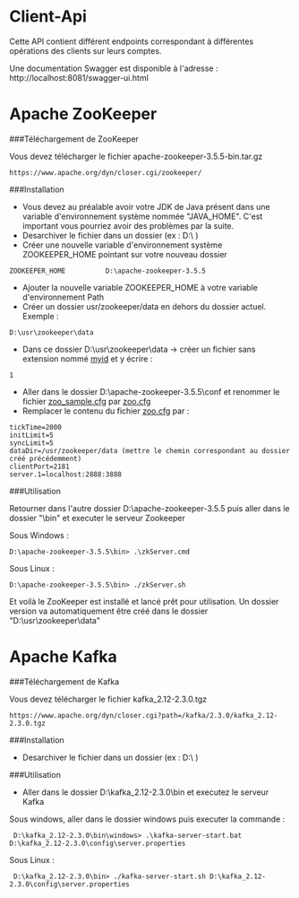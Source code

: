 # Client-Api

Cette API contient différent endpoints correspondant à différentes opérations des clients sur leurs comptes. 

Une documentation Swagger est disponible à l'adresse : http://localhost:8081/swagger-ui.html

# Apache ZooKeeper

###Téléchargement de ZooKeeper 

Vous devez télécharger le fichier apache-zookeeper-3.5.5-bin.tar.gz

```
https://www.apache.org/dyn/closer.cgi/zookeeper/
```

###Installation

* Vous devez au préalable avoir votre JDK de Java présent dans une variable d'environnement système nommée "JAVA_HOME". C'est important vous pourriez avoir des problèmes par la suite.
* Desarchiver le fichier dans un dossier (ex : D:\ )
* Créer une nouvelle variable d'environnement système ZOOKEEPER_HOME pointant sur votre nouveau dossier


```
ZOOKEEPER_HOME          D:\apache-zookeeper-3.5.5
```
* Ajouter la nouvelle variable ZOOKEEPER_HOME à votre variable d'environnement Path
* Créer un dossier usr/zookeeper/data en dehors du dossier actuel. Exemple : 
```
D:\usr\zookeeper\data
```
* Dans ce dossier D:\usr\zookeeper\data -> créer un fichier sans extension nommé [myid]() et y écrire : 
```
1
```
* Aller dans le dossier D:\apache-zookeeper-3.5.5\conf et renommer le fichier [zoo_sample.cfg]() par [zoo.cfg]()
* Remplacer le contenu du fichier [zoo.cfg]() par : 
 ```
 tickTime=2000
 initLimit=5
 syncLimit=5
 dataDir=/usr/zookeeper/data (mettre le chemin correspondant au dossier créé précédemment)
 clientPort=2181
 server.1=localhost:2888:3888
 ```

###Utilisation

Retourner dans l'autre dossier D:\apache-zookeeper-3.5.5 puis aller dans le dossier "\bin" et executer le serveur Zookeeper

Sous Windows :
 ```
 D:\apache-zookeeper-3.5.5\bin> .\zkServer.cmd
 ```
Sous Linux :
 ```
 D:\apache-zookeeper-3.5.5\bin> ./zkServer.sh
 ```

Et voilà le ZooKeeper est installé et lancé prêt pour utilisation. Un dossier version va automatiquement être créé dans le dossier "D:\usr\zookeeper\data"

# Apache Kafka

###Téléchargement de Kafka

Vous devez télécharger le fichier kafka_2.12-2.3.0.tgz

```
https://www.apache.org/dyn/closer.cgi?path=/kafka/2.3.0/kafka_2.12-2.3.0.tgz 
```

###Installation

* Desarchiver le fichier dans un dossier (ex : D:\ )

###Utilisation

* Aller dans le dossier D:\kafka_2.12-2.3.0\bin et executez le serveur Kafka

Sous windows, aller dans le dossier windows puis executer la commande : 

```
 D:\kafka_2.12-2.3.0\bin\windows> .\kafka-server-start.bat D:\kafka_2.12-2.3.0\config\server.properties
```

Sous Linux :

```
 D:\kafka_2.12-2.3.0\bin> ./kafka-server-start.sh D:\kafka_2.12-2.3.0\config\server.properties
```


